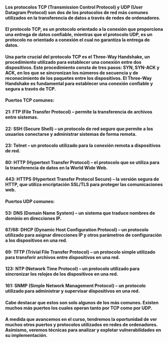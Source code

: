 #### Los protocolos TCP (Transmission Control Protocol) y UDP (User Datagram Protocol) son dos de los protocolos de red más comunes utilizados en la transferencia de datos a través de redes de ordenadores.

#### El protocolo TCP, es un protocolo orientado a la conexión que proporciona una entrega de datos confiable, mientras que el protocolo UDP, es un protocolo no orientado a conexión el cual no garantiza la entrega de datos.

#### Una parte crucial del protocolo TCP es el Three-Way Handshake, un procedimiento utilizado para establecer una conexión entre dos dispositivos. Este procedimiento consta de tres pasos: SYN, SYN-ACK y ACK, en los que se sincronizan los números de secuencia y de reconocimiento de los paquetes entre los dispositivos. El Three-Way Handshake es fundamental para establecer una conexión confiable y segura a través de TCP.

#### Puertos TCP comunes:

#### 21: FTP (File Transfer Protocol) – permite la transferencia de archivos entre sistemas.
#### 22: SSH (Secure Shell) – un protocolo de red seguro que permite a los usuarios conectarse y administrar sistemas de forma remota.
#### 23: Telnet – un protocolo utilizado para la conexión remota a dispositivos de red.
#### 80: HTTP (Hypertext Transfer Protocol) – el protocolo que se utiliza para la transferencia de datos en la World Wide Web.
#### 443: HTTPS (Hypertext Transfer Protocol Secure) – la versión segura de HTTP, que utiliza encriptación SSL/TLS para proteger las comunicaciones web.
#### Puertos UDP comunes:

#### 53: DNS (Domain Name System) – un sistema que traduce nombres de dominio en direcciones IP.
#### 67/68: DHCP (Dynamic Host Configuration Protocol) – un protocolo utilizado para asignar direcciones IP y otros parámetros de configuración a los dispositivos en una red.
#### 69: TFTP (Trivial File Transfer Protocol) – un protocolo simple utilizado para transferir archivos entre dispositivos en una red.
#### 123: NTP (Network Time Protocol) – un protocolo utilizado para sincronizar los relojes de los dispositivos en una red.
#### 161: SNMP (Simple Network Management Protocol) – un protocolo utilizado para administrar y supervisar dispositivos en una red.
#### Cabe destacar que estos son solo algunos de los más comunes. Existen muchos más puertos los cuales operan tanto por TCP como por UDP.

#### A medida que avancemos en el curso, tendremos la oportunidad de ver muchos otros puertos y protocolos utilizados en redes de ordenadores. Asimismo, veremos técnicas para analizar y explotar vulnerabilidades en su implementación.